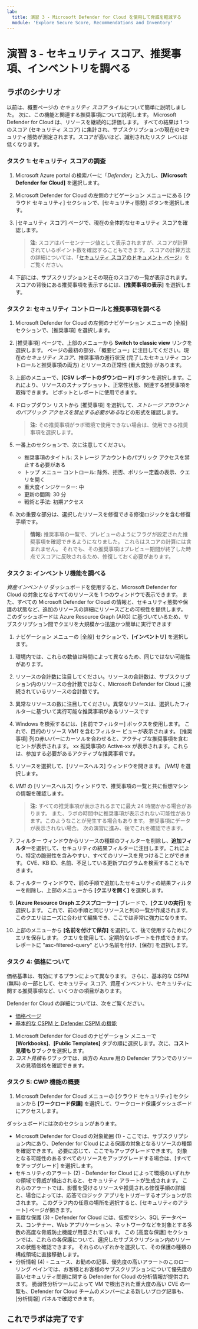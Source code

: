 ```yaml
---
lab:
  title: 演習 3 - Microsoft Defender for Cloud を使用して脅威を軽減する
  module: 'Explore Secure Score, Recommendations and Inventory'
---
```


# 演習 3 - セキュリティ スコア、推奨事項、インベントリを調べる

## ラボのシナリオ

以前は、概要ページの *セキュリティ スコア* タイルについて簡単に説明しました。 次に、この機能と関連する推奨事項について説明します。 Microsoft Defender for Cloud は、リソースを継続的に評価します。 すべての結果は 1 つのスコア (セキュリティ スコア) に集計され、サブスクリプションの現在のセキュリティ態勢が測定されます。スコアが高いほど、識別されたリスク レベルは低くなります。

### タスク 1: セキュリティ スコアの調査

1. Microsoft Azure portal の検索バーに「*Defender*」と入力し、**[Microsoft Defender for Cloud]** を選択します。

1. Microsoft Defender for Cloud の左側のナビゲーション メニューにある [クラウド セキュリティ] セクションで、[セキュリティ態勢] ボタンを選択します。

1. [セキュリティ スコア] ページで、現在の全体的なセキュリティ スコアを確認します。

    >**注:** スコアはパーセンテージ値として表示されますが、スコアが計算されているポイント数を確認することもできます。 スコアの計算方法の詳細については、「[セキュリティ スコアのドキュメント ページ](https://docs.microsoft.com/azure/security-center/secure-score-security-controls#how-your-secure-score-is-calculated)」をご覧ください。

1. 下部には、サブスクリプションとその現在のスコアの一覧が表示されます。 スコアの背後にある推奨事項を表示するには、**[推奨事項の表示]** を選択します。

### タスク 2: セキュリティ コントロールと推奨事項を調べる

1. Microsoft Defender for Cloud の左側のナビゲーション メニューの [全般] セクションで、[推奨事項] を選択します。

1. [推奨事項] ページで、上部のメニューから **Switch to classic view** リンクを選択します。 ページの最初の部分、「概要ビュー」に注目してください。現在の*セキュリティ スコア*、推奨事項の進行状況 (完了したセキュリティ コントロールと推奨事項の両方) とリソースの正常性 (重大度別) があります。

1. 上部のメニューで、**[CSV レポートのダウンロード]** ボタンを選択します。これにより、リソースのスナップショット、正常性状態、関連する推奨事項を取得できます。 ピボットとレポートに使用できます。

1. ドロップダウン リストから [推奨事項] を選択して、*ストレージ アカウントのパブリック アクセスを禁止する必要がある*などの形式を確認します。 

     >**注:** その推奨事項がラボ環境で使用できない場合は、使用できる推奨事項を選択します。

1. 一番上のセクションで、次に注意してください。

     - 推奨事項のタイトル: ストレージ アカウントのパブリック アクセスを禁止する必要がある
     - トップ メニュー コントロール: 除外、拒否、ポリシー定義の表示、クエリを開く
     - 重大度インジケーター: 中
     - 更新の間隔: 30 分
     - 戦術と手法: 初期アクセス

1. 次の重要な部分は、選択したリソースを修復できる修復ロジックを含む修復手順です。

    >**情報:** 推奨事項の一覧で、プレビューのようにフラグが設定された推奨事項を確認できるようになりました。 これらはスコアの計算には含まれません。 それでも、その推奨事項はプレビュー期間が終了した時点でスコアに反映されるため、修復しておく必要があります。

### タスク 3: インベントリ機能を調べる

*資産インベントリ* ダッシュボードを使用すると、Microsoft Defender for Cloud の対象となるすべてのリソースを 1 つのウィンドウで表示できます。 また、すべての Microsoft Defender for Cloud の情報と、セキュリティ態勢や保護の状態など、追加のリソースの詳細にリソースごとの可視性を提供します。 このダッシュボードは Azure Resource Graph (ARG) に基づいているため、サブスクリプション間でクエリを大規模かつ迅速かつ簡単に実行できます

1. ナビゲーション メニューの [全般] セクションで、**[インベントリ]** を選択します。

<!--- 1. Hover to the Summaries strip at the top of the page.--->

1. 環境内では、これらの数値は時間によって異なるため、同じではない可能性があります。

1. リソースの合計数に注目してください。リソースの合計数は、サブスクリプション内のリソースの合計数ではなく、Microsoft Defender for Cloud に接続されているリソースの合計数です。

1. 異常なリソースの数に注目してください。異常なリソースは、選択したフィルターに基づいて実行可能な推奨事項があるリソースです

1. Windows を検索するには、[名前でフィルター] ボックスを使用します。 これで、目的のリソース *VM1* を含むフィルター ビューが表示されます。 [推奨事項] 列の赤いバーにカーソルを合わせると、アクティブな推奨事項を含むヒントが表示されます。 xx 推奨事項の Active-xx が表示されます。これらは、参加する必要があるアクティブな推奨事項です。

1. リソースを選択して、[リソースヘルス] ウィンドウを開きます。 *[VM1]* を選択します。

1. *VM1* の [リソースへルス] ウィンドウで、推奨事項の一覧と共に仮想マシンの情報を確認します。

    >**注:** すべての推奨事項が表示されるまでに最大 24 時間かかる場合があります。 また、ラボの時間中に推奨事項が表示されない可能性があります。このようなことが発生する場合もあります。 推奨事項にデータが表示されない場合。 次の演習に進み、後でこれを確認できます。

1. フィルター ウィンドウからリソースの種類のフィルターを削除し、**追加フィルター**を選択して、セキュリティの結果フィルターに注目します。これにより、特定の脆弱性を含みやすい、すべてのリソースを見つけることができます。 CVE、KB ID、名前、不足している更新プログラムを検索することもできます。

1. フィルター ウィンドウで、前の手順で追加したセキュリティの結果フィルターを削除し、上部のメニューから **[クエリを開く]** を選択します。

1. **[Azure Resource Graph エクスプローラー]** ブレードで、**[クエリの実行]** を選択します。 これで、前の手順と同じリソースと列の一覧が作成されます。 このクエリはニーズに合わせて編集でき、ここでは非常に強力になります。

1. 上部のメニューから **[名前を付けて保存]** を選択して、後で使用するためにクエリを保存します。 クエリを使用して、定期的なレポートを作成できます。 レポートに "asc-filtered-query" という名前を付け、[保存] を選択します。

### タスク 4: 価格について

価格基準は、有効にするプランによって異なります。 さらに、基本的な CSPM (無料) の一部として、セキュリティ スコア、資産インベントリ、セキュリティに関する推奨事項など、いくつかの項目があります。

Defender for Cloud の詳細については、次をご覧ください。

- [価格ページ](https://azure.microsoft.com/pricing/details/defender-for-cloud/?v=17.23h)
- [基本的な CSPM と Defender CSPM の機能](https://learn.microsoft.com/azure/defender-for-cloud/concept-cloud-security-posture-management)

1. Microsoft Defender for Cloud のナビゲーション メニューで **[Workbooks]**、**[Public Templates]** タブの順に選択します。次に、**コスト見積もり**ブックを選択します。
1. *コスト見積もり*ブックでは、両方の Azure 用の Defender プランでのリソースの見積価格を確認できます。

### タスク 5: CWP 機能の概要

1. Microsoft Defender for Cloud メニューの [クラウド セキュリティ] セクションから **[ワークロード保護]** を選択して、ワークロード保護ダッシュボードにアクセスします。

ダッシュボードには次のセクションがあります。

- Microsoft Defender for Cloud の対象範囲 (1) - ここでは、サブスクリプション内にあり、Defender for Cloud による保護の対象となるリソースの種類を確認できます。 必要に応じて、ここでもアップグレードできます。 対象となる可能性のあるすべてのリソースをアップグレードする場合は、[すべてをアップグレード] を選択します。
- セキュリティのアラート (2) - Defender for Cloud によって環境のいずれかの領域で脅威が検出されると、セキュリティ アラートが生成されます。 これらのアラートでは、影響を受けるリソースや推奨される修復手順の詳細と、場合によっては、応答でロジック アプリをトリガーするオプションが示されます。 このグラフ内の任意の場所を選択すると、[セキュリティのアラート] ページが開きます。
- 高度な保護 (3) - Defender for Cloud には、仮想マシン、SQL データベース、コンテナー、Web アプリケーション、ネットワークなどを対象とする多数の高度な脅威防止機能が用意されています。 この [高度な保護] セクションでは、これらの各保護について、選択したサブスクリプション内のリソースの状態を確認できます。 それらのいずれかを選択して、その保護の種類の構成領域に直接移動します。
- 分析情報 (4) - ニュース、お勧めの記事、優先度の高いアラートのこのローリング ペインでは、お客様とお客様のサブスクリプションについて優先度の高いセキュリティ問題に関する Defender for Cloud の分析情報が提供されます。 脆弱性分析ツールによって VM で検出された重大度の高い CVE の一覧も、Defender for Cloud チームのメンバーによる新しいブログ記事も、[分析情報] パネルで確認できます。

## これでラボは完了です
